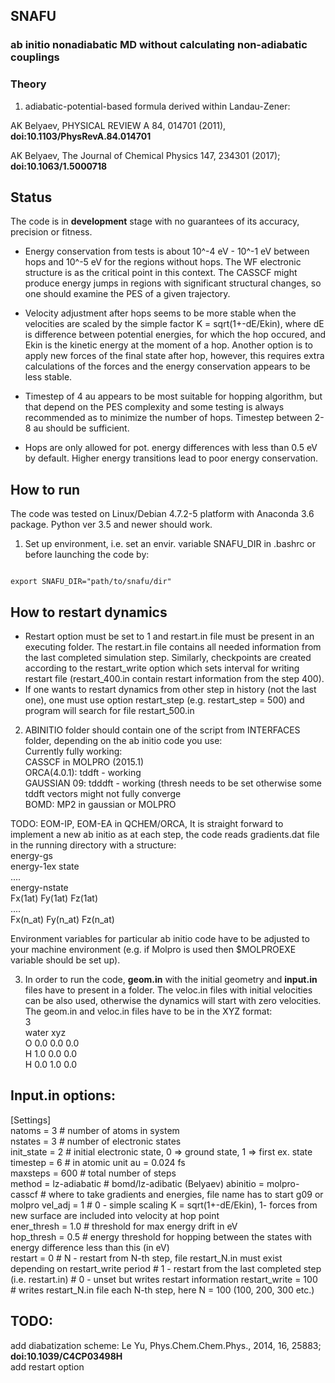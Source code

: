 ## SNAFU 

### **ab initio** nonadiabatic MD without calculating non-adiabatic couplings

### Theory

1) adiabatic-potential-based formula derived within Landau-Zener:

AK Belyaev, PHYSICAL REVIEW A 84, 014701 (2011), **doi:10.1103/PhysRevA.84.014701**

AK Belyaev, The Journal of Chemical Physics 147, 234301 (2017); **doi:10.1063/1.5000718**


## Status
The code is in **development** stage with no guarantees of its accuracy, precision or fitness. 

* Energy conservation from tests is about 10^-4 eV - 10^-1 eV between hops  and 10^-5 eV for the regions without hops. The WF electronic structure is as the critical point in this context. The CASSCF might produce energy jumps in regions with significant structural changes, so one should examine the PES of a given trajectory. 

* Velocity adjustment after hops seems to be more stable when the velocities are scaled by the simple factor K = sqrt(1+-dE/Ekin), where dE is difference between potential energies, for which the hop occured, and Ekin is the kinetic energy at the moment of a hop. Another option is to apply new forces of the final state after hop, however, this requires extra calculations of the forces and the energy conservation appears to be less stable.

* Timestep of 4 au appears to be most suitable for hopping algorithm, but that depend on the PES complexity and some testing is always recommended as to minimize the number of hops. Timestep between 2-8 au should be sufficient.

* Hops are only allowed for pot. energy differences with less than 0.5 eV by default. Higher energy transitions lead to poor energy conservation.


## How to run
The code was tested on Linux/Debian 4.7.2-5 platform with Anaconda 3.6 package.
Python ver 3.5 and newer should work.

1) Set up environment, i.e.  set an envir. variable SNAFU_DIR in .bashrc or before launching the code by:
<code>
export SNAFU_DIR="path/to/snafu/dir"
</code>

## How to restart dynamics

* Restart option must be set to 1 and restart.in file must be present in an executing folder.
The restart.in file contains all needed information from the last completed simulation step. Similarly, checkpoints are created according to the restart_write option which sets interval for writing restart file (restart_400.in contain restart information from the step 400).   
* If one wants to restart dynamics from other step in history (not the last one), one must use option restart_step (e.g. restart_step = 500) and program will search for file restart_500.in 

2) ABINITIO folder should contain one of the script from INTERFACES folder, depending on the ab initio code you use:  
Currently fully working:  
CASSCF in MOLPRO (2015.1)  
ORCA(4.0.1): tddft -  working  
GAUSSIAN 09: tdddft - working (thresh needs to be set otherwise some tddft vectors might not fully converge  
BOMD:  MP2 in gaussian or MOLPRO  

TODO: EOM-IP, EOM-EA in QCHEM/ORCA, 
It is straight forward to implement a new ab initio as at each step, the code reads gradients.dat file in the running directory with a structure:  
energy-gs  
energy-1ex state  
....  
energy-nstate  
Fx(1at) Fy(1at) Fz(1at)  
....  
Fx(n_at) Fy(n_at) Fz(n_at)  


Environment variables for particular ab initio code have to be adjusted to your machine environment (e.g. if Molpro is used then $MOLPROEXE variable should be set up).

3) In order to run the code, **geom.in** with the initial geometry and **input.in** files have to present in a folder.
The veloc.in files with initial velocities can be also used, otherwise the dynamics will start with zero velocities.
The geom.in and veloc.in files have to be in the XYZ format:  
3  
water xyz  
O 0.0 0.0 0.0   
H 1.0 0.0 0.0   
H 0.0 1.0 0.0   


## Input.in options:

[Settings]  
natoms  = 3                # number of atoms in system  
nstates = 3                # number of electronic states  
init_state = 2             # initial electronic state, 0 => ground state, 1 => first ex. state  
timestep = 6               # in atomic unit au = 0.024 fs   
maxsteps = 600             # total number of steps  
method  = lz-adiabatic     # bomd/lz-adibatic (Belyaev)
abinitio  = molpro-casscf   # where to take gradients and energies, file name has to start  g09 or molpro
vel_adj = 1                # 0  - simple scaling K = sqrt(1+-dE/Ekin), 1- forces from new surface are included into velocity at hop point    
ener_thresh = 1.0          # threshold for max energy drift in eV     
hop_thresh = 0.5           # energy threshold for hopping between the states with energy difference less than this (in eV)    
restart = 0                # N - restart from N-th step, file restart_N.in must exist depending on restart_write period
                           # 1 - restart from the last completed step (i.e. restart.in)
                           # 0 - unset but writes restart information
restart_write = 100        # writes restart_N.in file each N-th step, here N = 100 (100, 200, 300 etc.)

## TODO:
add diabatization scheme: Le Yu, Phys.Chem.Chem.Phys., 2014, 16, 25883; **doi:10.1039/C4CP03498H**  
add restart option
